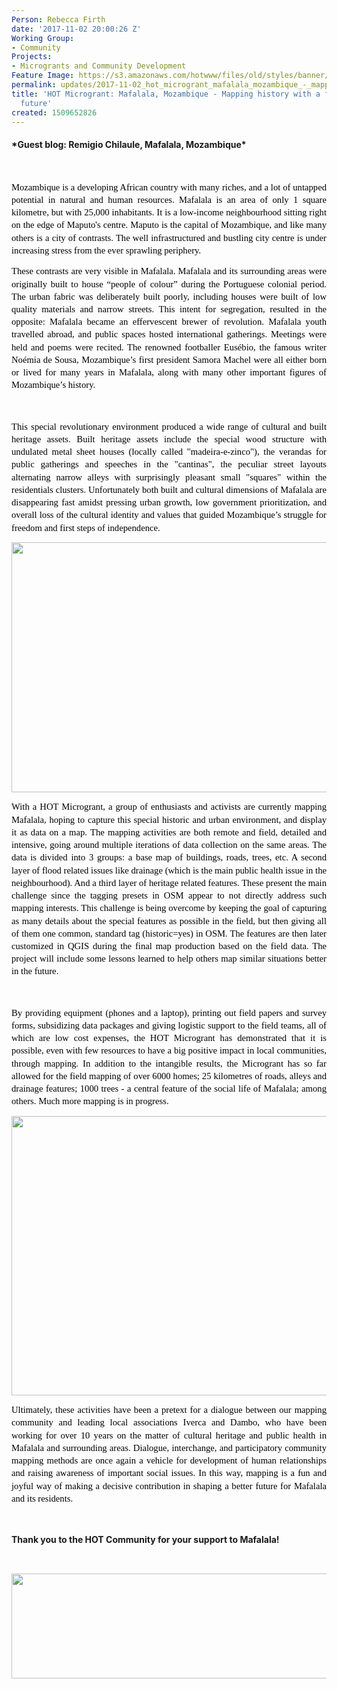 ```yaml
---
Person: Rebecca Firth
date: '2017-11-02 20:00:26 Z'
Working Group:
- Community
Projects:
- Microgrants and Community Development
Feature Image: https://s3.amazonaws.com/hotwww/files/old/styles/banner/public/Screen+Shot+2017-11-02+at+20.58.52.png
permalink: updates/2017-11-02_hot_microgrant_mafalala_mozambique_-_mapping_history_with_a_focus_on_the_future
title: 'HOT Microgrant: Mafalala, Mozambique - Mapping history with a focus on the
  future'
created: 1509652826
---
```

<h4>*Guest blog: Remigio Chilaule, Mafalala, Mozambique*</h4><p>&nbsp;</p><p style="line-height: 1.3800000000000001; margin-top: 0pt; margin-bottom: 10pt; text-align: justify;" dir="ltr"><span style="font-size: 11pt; font-family: Calibri; color: #000000; background-color: transparent; font-weight: 400; font-style: normal; font-variant: normal; text-decoration: none; vertical-align: baseline; white-space: pre-wrap;">Mozambique is a developing African country with many riches, and a lot of untapped potential in natural and human resources. Mafalala is an area of only 1 square kilometre, but with 25,000 inhabitants. It is a low-income neighbourhood sitting right on the edge of Maputo's centre. Maputo is the capital of Mozambique, and like many others is a city of contrasts. The well infrastructured and bustling city centre is under increasing stress from the ever sprawling periphery.</span></p><p style="line-height: 1.3800000000000001; margin-top: 0pt; margin-bottom: 10pt; text-align: justify;" dir="ltr"><span style="font-size: 11pt; font-family: Calibri; color: #000000; background-color: transparent; font-weight: 400; font-style: normal; font-variant: normal; text-decoration: none; vertical-align: baseline; white-space: pre-wrap;">These contrasts are very visible in Mafalala. Mafalala and its surrounding areas were originally built to house “people of colour” during the Portuguese colonial period. The urban fabric was deliberately built poorly, including houses were built of low quality materials and narrow streets. This intent for segregation, resulted in the opposite: Mafalala became an effervescent brewer of revolution. Mafalala youth travelled abroad, and public spaces hosted international gatherings. Meetings were held and poems were recited. The renowned footballer Eusébio, the famous writer Noémia de Sousa, Mozambique’s first president Samora Machel were all either born or lived for many years in Mafalala, along with many other important figures of Mozambique’s history.</span></p><p style="line-height: 1.3800000000000001; margin-top: 0pt; margin-bottom: 10pt; text-align: justify;" dir="ltr">&nbsp;</p><p style="line-height: 1.3800000000000001; margin-top: 0pt; margin-bottom: 10pt; text-align: justify;" dir="ltr"><span style="font-size: 11pt; font-family: Calibri; color: #000000; background-color: transparent; font-weight: 400; font-style: normal; font-variant: normal; text-decoration: none; vertical-align: baseline; white-space: pre-wrap;">This special revolutionary environment produced a wide range of cultural and built heritage assets. Built heritage assets include the special wood structure with undulated metal sheet houses (locally called "madeira-e-zinco"), the verandas for public gatherings and speeches in the "cantinas", the peculiar street layouts alternating narrow alleys with surprisingly pleasant small "squares" within the residentials clusters. Unfortunately both built and cultural dimensions of Mafalala are disappearing fast amidst pressing urban growth, low government prioritization, and overall loss of the cultural identity and values that guided Mozambique’s struggle for freedom and first steps of independence.</span></p><p style="line-height: 1.3800000000000001; margin-top: 0pt; margin-bottom: 10pt; text-align: justify;" dir="ltr"><span style="font-size: 11pt; font-family: Calibri; color: #000000; background-color: transparent; font-weight: 400; font-style: normal; font-variant: normal; text-decoration: none; vertical-align: baseline; white-space: pre-wrap;"><img src="https://s3.amazonaws.com/hotwww/files/old/Screen%20Shot%202017-11-02%20at%2020.57.26.png" alt="" width="564" height="400"></span></p><p style="line-height: 1.3800000000000001; margin-top: 0pt; margin-bottom: 10pt; text-align: justify;" dir="ltr"><span style="font-size: 11pt; font-family: Calibri; color: #000000; background-color: transparent; font-weight: 400; font-style: normal; font-variant: normal; text-decoration: none; vertical-align: baseline; white-space: pre-wrap;">With a HOT Microgrant, a group of enthusiasts and activists are currently mapping Mafalala, hoping to capture this special historic and urban environment, and display it as data on a map. The mapping activities are both remote and field, detailed and intensive, going around multiple iterations of data collection on the same areas. The data is divided into 3 groups: a base map of buildings, roads, trees, etc. A second layer of flood related issues like drainage (which is the main public health issue in the neighbourhood). And a third layer of heritage related features. These present the main challenge since the tagging presets in OSM appear to not directly address such mapping interests. This challenge is being overcome by keeping the goal of capturing as many details about the special features as possible in the field, but then giving all of them one common, standard tag (historic=yes) in OSM. The features are then later customized in QGIS during the final map production based on the field data. The project will include some lessons learned to help others map similar situations better in the future.</span></p><p style="line-height: 1.3800000000000001; margin-top: 0pt; margin-bottom: 10pt; text-align: justify;" dir="ltr">&nbsp;</p><p style="line-height: 1.3800000000000001; margin-top: 0pt; margin-bottom: 10pt; text-align: justify;" dir="ltr"><span style="font-size: 11pt; font-family: Calibri; color: #000000; background-color: transparent; font-weight: 400; font-style: normal; font-variant: normal; text-decoration: none; vertical-align: baseline; white-space: pre-wrap;">By providing equipment (phones and a laptop), printing out field papers and survey forms, subsidizing data packages and giving logistic support to the field teams, all of which are low cost expenses, the HOT Microgrant has demonstrated that it is possible, even with few resources to have a big positive impact in local communities, through mapping. In addition to the intangible results, the Microgrant has so far allowed for the field mapping of over 6000 homes; 25 kilometres of roads, alleys and drainage features; 1000 trees - a central feature of the social life of Mafalala; among others. Much more mapping is in progress.</span></p><p style="line-height: 1.3800000000000001; margin-top: 0pt; margin-bottom: 10pt; text-align: justify;" dir="ltr"><span style="font-size: 11pt; font-family: Calibri; color: #000000; background-color: transparent; font-weight: 400; font-style: normal; font-variant: normal; text-decoration: none; vertical-align: baseline; white-space: pre-wrap;"><img src="https://s3.amazonaws.com/hotwww/files/old/Screen%20Shot%202017-11-02%20at%2020.58.45.png" alt="" width="599" height="447"></span></p><p style="line-height: 1.3800000000000001; margin-top: 0pt; margin-bottom: 10pt; text-align: justify;" dir="ltr"><span style="font-size: 11pt; font-family: Calibri; color: #000000; background-color: transparent; font-weight: 400; font-style: normal; font-variant: normal; text-decoration: none; vertical-align: baseline; white-space: pre-wrap;">Ultimately, these activities have been a pretext for a dialogue between our mapping community and leading local associations Iverca and Dambo, who have been working for over 10 years on the matter of cultural heritage and public health in Mafalala and surrounding areas. Dialogue, interchange, and participatory community mapping methods are once again a vehicle for development of human relationships and raising awareness of important social issues. In this way, mapping is a fun and joyful way of making a decisive contribution in shaping a better future for Mafalala and its residents.</span></p><p style="line-height: 1.3800000000000001; margin-top: 0pt; margin-bottom: 10pt; text-align: justify;" dir="ltr">&nbsp;</p><h4 style="line-height: 1.3800000000000001; margin-top: 0pt; margin-bottom: 10pt; text-align: justify;" dir="ltr">Thank you to the HOT Community for your support to Mafalala!</h4><p>&nbsp;</p><p style="line-height: 1.3800000000000001; margin-top: 0pt; margin-bottom: 10pt; text-align: justify;" dir="ltr"><img src="https://s3.amazonaws.com/hotwww/files/old/Screen%20Shot%202017-11-02%20at%2020.58.52.png" alt="" width="596" height="168"></p><p style="line-height: 1.3800000000000001; margin-top: 0pt; margin-bottom: 10pt; text-align: justify;" dir="ltr">&nbsp;</p>
